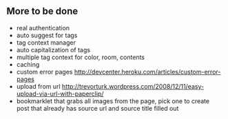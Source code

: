 ## More to be done

* real authentication
* auto suggest for tags
* tag context manager
* auto capitalization of tags
* multiple tag context for color, room, contents
* caching
* custom error pages http://devcenter.heroku.com/articles/custom-error-pages
* upload from url http://trevorturk.wordpress.com/2008/12/11/easy-upload-via-url-with-paperclip/
* bookmarklet that grabs all images from the page, pick one to create post that already has source url and source title filled out
